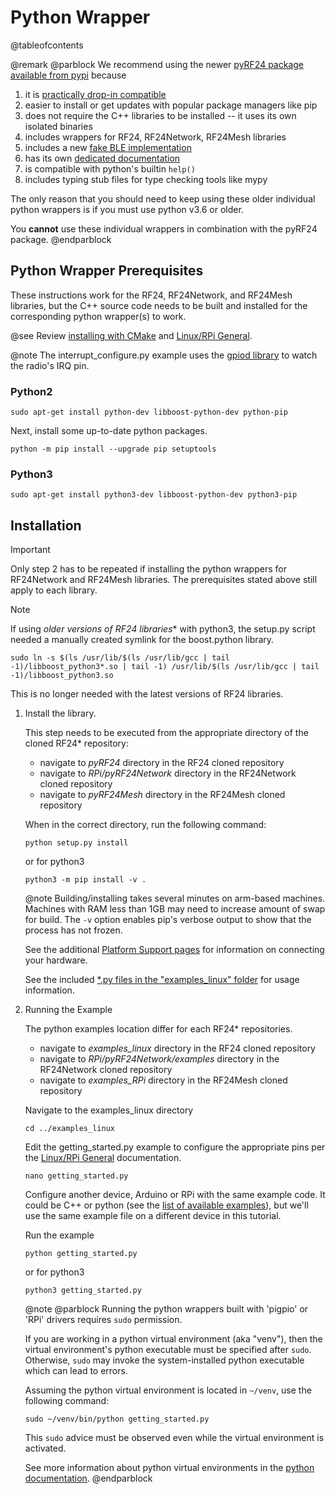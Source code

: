# Python Wrapper

@tableofcontents

@remark
@parblock
We recommend using the newer [pyRF24 package](https://github.com/nRF24/pyRF24)
[available from pypi](https://pypi.org/project/pyrf24/) because

1. it is [practically drop-in compatible](https://nrf24.github.io/pyRF24/#migrating-to-pyrf24)
2. easier to install or get updates with popular package managers like pip
3. does not require the C++ libraries to be installed -- it uses its own isolated binaries
4. includes wrappers for RF24, RF24Network, RF24Mesh libraries
5. includes a new [fake BLE implementation](https://nrf24.github.io/pyRF24/ble_api.html)
6. has its own [dedicated documentation](https://nRF24.github.io/pyRF24)
7. is compatible with python's builtin `help()`
8. includes typing stub files for type checking tools like mypy

The only reason that you should need to keep using these older individual python
wrappers is if you must use python v3.6 or older.

You **cannot** use these individual wrappers in combination with the pyRF24 package.
@endparblock

## Python Wrapper Prerequisites

These instructions work for the RF24, RF24Network, and RF24Mesh libraries, but
the C++ source code needs to be built and installed for the corresponding
python wrapper(s) to work.

@see Review [installing with CMake](using_cmake.md) and [Linux/RPi General](rpi_general.md).

@note The interrupt_configure.py example uses the
[gpiod library](https://pypi.org/project/gpiod) to watch the radio's IRQ pin.

### Python2

```shell
sudo apt-get install python-dev libboost-python-dev python-pip
```

Next, install some up-to-date python packages.

```shell
python -m pip install --upgrade pip setuptools
```

### Python3

```shell
sudo apt-get install python3-dev libboost-python-dev python3-pip
```

## Installation

> [!important]
> Only step 2 has to be repeated if installing the python wrappers for
> RF24Network and RF24Mesh libraries. The prerequisites stated above still apply
> to each library.

> [!note]
> If using **older versions of RF24* libraries** with python3,
> the setup.py script needed a manually created symlink for the boost.python library.
> ```shell
> sudo ln -s $(ls /usr/lib/$(ls /usr/lib/gcc | tail -1)/libboost_python3*.so | tail -1) /usr/lib/$(ls /usr/lib/gcc | tail -1)/libboost_python3.so
> ```
> This is no longer needed with the latest versions of RF24 libraries.

1. Install the library.

   This step needs to be executed from the appropriate directory of
   the cloned RF24* repository:
   - navigate to *pyRF24* directory in the RF24 cloned repository
   - navigate to *RPi/pyRF24Network* directory in the RF24Network cloned repository
   - navigate to *pyRF24Mesh* directory in the RF24Mesh cloned repository

   When in the correct directory, run the following command:
   ```shell
   python setup.py install
   ```
   or for python3
   ```shell
   python3 -m pip install -v .
   ```
   @note Building/installing takes several minutes on arm-based machines.
   Machines with RAM less than 1GB may need to increase amount of swap for build.
   The `-v` option enables pip's verbose output to show that the process has not frozen.

   See the additional [Platform Support pages](pages.html) for information on connecting your hardware.

   See the included [\*.py files in the "examples_linux" folder](examples.html) for usage information.
2. Running the Example

   The python examples location differ for each RF24* repositories.
   - navigate to *examples_linux* directory in the RF24 cloned repository
   - navigate to *RPi/pyRF24Network/examples* directory in the RF24Network cloned repository
   - navigate to *examples_RPi* directory in the RF24Mesh cloned repository

   Navigate to the examples_linux directory
   ```shell
   cd ../examples_linux
   ```
   Edit the getting_started.py example to configure the appropriate pins per the [Linux/RPi General](rpi_general.md) documentation.
   ```shell
   nano getting_started.py
   ```
   Configure another device, Arduino or RPi with the same example code. It could be C++ or python (see the [list of available examples](examples.html)), but we'll use the same example file on a different device in this tutorial.

   Run the example
   ```shell
   python getting_started.py
   ```
   or for python3
   ```shell
   python3 getting_started.py
   ```

   @note
   @parblock
   Running the python wrappers built with 'pigpio' or 'RPi' drivers requires `sudo` permission.
   
   If you are working in a python virtual environment (aka "venv"), then the
   virtual environment's python executable must be specified after `sudo`. Otherwise,
   `sudo` may invoke the system-installed python executable which can lead to errors.

   Assuming the python virtual environment is located in `~/venv`, use the following command:
   ```
   sudo ~/venv/bin/python getting_started.py
   ```
   This `sudo` advice must be observed even while the virtual environment is activated.

   See more information about python virtual environments in the
   [python documentation](https://docs.python.org/3/library/venv.html).
   @endparblock
